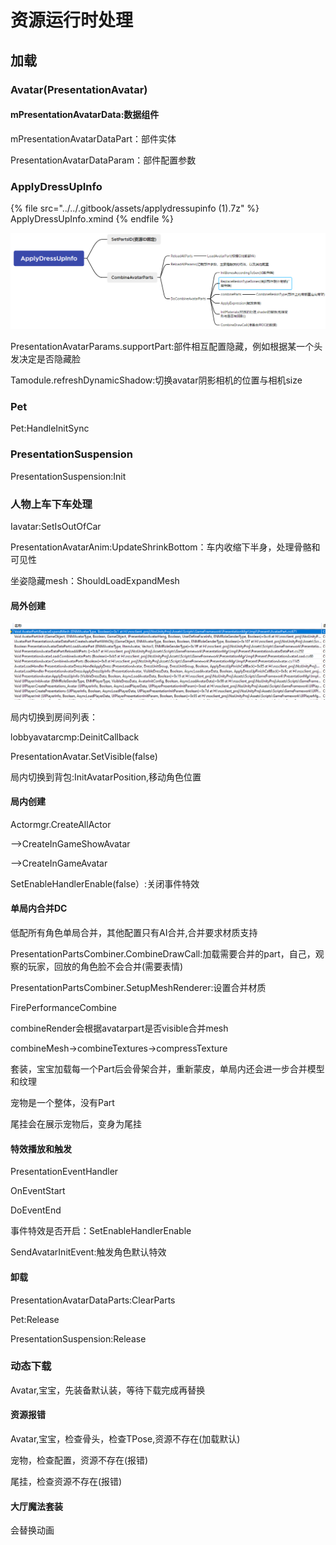 # 资源运行时处理

## 加载

### Avatar(PresentationAvatar)

#### mPresentationAvatarData:数据组件

mPresentationAvatarDataPart：部件实体

PresentationAvatarDataParam：部件配置参数

### ApplyDressUpInfo

{% file src="../../.gitbook/assets/applydressupinfo (1).7z" %}
ApplyDressUpInfo.xmind
{% endfile %}

![](<../../.gitbook/assets/image (233).png>)

PresentationAvatarParams.supportPart:部件相互配置隐藏，例如根据某一个头发决定是否隐藏脸

Tamodule.refreshDynamicShadow:切换avatar阴影相机的位置与相机size

### Pet

Pet:HandleInitSync

### PresentationSuspension

PresentationSuspension:Init

### 人物上车下车处理

Iavatar:SetIsOutOfCar

PresentationAvatarAnim:UpdateShrinkBottom：车内收缩下半身，处理骨骼和可见性

坐姿隐藏mesh：ShouldLoadExpandMesh

#### 局外创建

![](<../../.gitbook/assets/image (198).png>)

局内切换到房间列表：

lobbyavatarcmp:DeinitCallback

PresentationAvatar.SetVisible(false)

局内切换到背包:InitAvatarPosition,移动角色位置

#### 局内创建

Actormgr.CreateAllActor

\-->CreateInGameShowAvatar

\-->CreateInGameAvatar

SetEnableHandlerEnable(false）:关闭事件特效

#### 单局内合并DC

低配所有角色单局合并，其他配置只有AI合并,合并要求材质支持

PresentationPartsCombiner.CombineDrawCall:加载需要合并的part，自己，观察的玩家，回放的角色脸不会合并(需要表情)

PresentationPartsCombiner.SetupMeshRenderer:设置合并材质

FirePerformanceCombine

combineRender会根据avatarpart是否visible合并mesh

combineMesh->combineTextures->compressTexture

套装，宝宝加载每一个Part后会骨架合并，重新蒙皮，单局内还会进一步合并模型和纹理

宠物是一个整体，没有Part

尾挂会在展示宠物后，变身为尾挂

#### 特效播放和触发

PresentationEventHandler

OnEventStart

DoEventEnd

事件特效是否开启：SetEnableHandlerEnable

SendAvatarInitEvent:触发角色默认特效







#### 卸载

PresentationAvatarDataParts:ClearParts

Pet:Release

PresentationSuspension:Release

### 动态下载

Avatar,宝宝，先装备默认装，等待下载完成再替换

#### 资源报错

Avatar,宝宝，检查骨头，检查TPose,资源不存在(加载默认)

宠物，检查配置，资源不存在(报错)

尾挂，检查资源不存在(报错)

#### 大厅魔法套装

会替换动画

